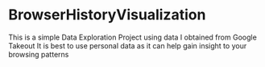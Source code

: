 # BrowserHistoryVisualization
This is a simple Data Exploration Project using data I obtained from Google Takeout
It is best to use personal data as it can help gain insight to your browsing patterns
